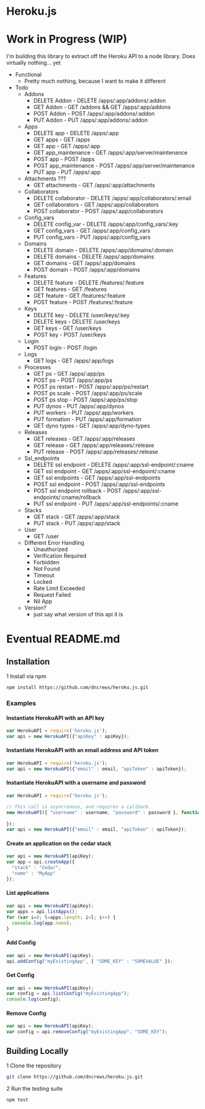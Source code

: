 Heroku.js
==========

# Work in Progress (WIP)

I'm building this library to extract off the Heroku API to a node library. Does virtually nothing... yet


* Functional
  * Pretty much nothing, because I want to make it different
* Todo
  * Addons
      * DELETE Addon - DELETE /apps/:app/addons/:addon
      * GET Addon - GET /addons && GET /apps/:app/addons
      * POST Addon - POST /apps/:app/addons/:addon
      * PUT Addon - PUT /apps/:app/addons/:addon
  * Apps
      * DELETE app - DELETE /apps/:app
      * GET apps - GET /apps
      * GET app - GET /apps/:app
      * GET app_maintenance - GET /apps/:app/server/maintenance
      * POST app - POST /apps
      * POST app_maintenance - POST /apps/:app/server/maintenance
      * PUT app - PUT /apps/:app
  * Attachments ???
      * GET attachments - GET /apps/:app/attachments
  * Collaborators
      * DELETE collaborator - DELETE /apps/:app/collaborators/:email
      * GET collaborators - GET /apps/:app/collaborators
      * POST collaborator - POST /apps/:app/collaborators
  * Config_vars
      * DELETE config_var - DELETE /apps/:app/config_vars/:key
      * GET config_vars - GET /apps/:app/config_vars
      * PUT config_vars - PUT /apps/:app/config_vars
  * Domains
      * DELETE domain - DELETE /apps/:app/domains/:domain
      * DELETE domains - DELETE /apps/:app/domains
      * GET domains - GET /apps/:app/domains
      * POST domain - POST /apps/:app/domains
  * Features
      * DELETE feature - DELETE /features/:feature
      * GET features - GET /features
      * GET feature - GET /features/:feature
      * POST feature - POST /features/:feature
  * Keys
      * DELETE key - DELETE /user/keys/:key
      * DELETE keys - DELETE /user/keys
      * GET keys - GET /user/keys
      * POST key - POST /user/keys
  * Login
      * POST login - POST /login
  * Logs
      * GET logs - GET /apps/:app/logs
  * Processes
      * GET ps - GET /apps/:app/ps
      * POST ps - POST /apps/:app/ps
      * POST ps restart - POST /apps/:app/ps/restart
      * POST ps scale - POST /apps/:app/ps/scale
      * POST ps stop - POST /apps/:app/ps/stop
      * PUT dynos - PUT /apps/:app/dynos
      * PUT workers - PUT /apps/:app/workers
      * PUT formation - PUT /apps/:app/formation
      * GET dyno types - GET /apps/:app/dyno-types
  * Releases
      * GET releases - GET /apps/:app/releases
      * GET release - GET /apps/:app/releases/:release
      * PUT release - POST /apps/:app/releases/:release
  * Ssl_endpoints
      * DELETE ssl endpoint - DELETE /apps/:app/ssl-endpoint/:cname
      * GET ssl endpoint - GET /apps/:app/ssl-endpoint/:cname
      * GET ssl endpoints - GET /apps/:app/ssl-endpoints
      * POST ssl endpoint - POST /apps/:app/ssl-endpoints
      * POST ssl endpoint rollback - POST /apps/:app/ssl-endpoints/:cname/rollback
      * PUT ssl endpoint - PUT /apps/:app/ssl-endpoints/:cname
  * Stacks
      * GET stack - GET /apps/:app/stack
      * PUT stack - PUT /apps/:app/stack
  * User
      * GET /user
  * Different Error Handling
      * Unauthorized
      * Verification Required
      * Forbidden
      * Not Found
      * Timeout
      * Locked
      * Rate Limit Exceeded
      * Request Failed
      * Nil App
  * Version?
      * just say what version of this api it is



# Eventual README.md

## Installation

1 Install via npm

```bash
npm install https://github.com/dncrews/heroku.js.git
```

### Examples
#### Instantiate HerokuAPI with an API key

```js
var HerokuAPI = require('heroku.js');
var api = new HerokuAPI({"apiKey" : apiKey});
```

#### Instantiate HerokuAPI with an email address and API token

```js
var HerokuAPI = require('heroku.js');
var api = new HerokuAPI({"email" : email, "apiToken" : apiToken});
```

#### Instantiate HerokuAPI with a username and password

```js
var HerokuAPI = require('heroku.js');

// This call is asyncronous, and requires a callback.
new HerokuAPI({ "username" : username, "password" : password }, function(api) {
  
});
var api = new HerokuAPI({"email" : email, "apiToken" : apiToken});
```

#### Create an application on the cedar stack

```js
var api = new HerokuAPI(apiKey);
var app = api.createApp({
  "stack" : "Cedar",
  "name" : "MyApp"
});
```

#### List applications

```js
var api = new HerokuAPI(apiKey);
var apps = api.listApps();
for (var i=0; l=apps.length; i<l; i++) {
  console.log(app.name);
}
```

#### Add Config

```js
var api = new HerokuAPI(apiKey);
api.addConfig("myExistingApp", { "SOME_KEY" : "SOMEVALUE" });
```

#### Get Config

```js
var api = new HerokuAPI(apiKey);
var config = api.listConfig("myExistingApp");
console.log(config);
```

#### Remove Config

```js
var api = new HerokuAPI(apiKey);
var config = api.removeConfig("myExistingApp", "SOME_KEY");
```

## Building Locally

1 Clone the repository

```bash
git clone https://github.com/dncrews/heroku.js.git
```

2 Run the testing suite

```bash
npm test
```
